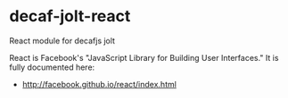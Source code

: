 decaf-jolt-react
================

React module for decafjs jolt

React is Facebook's "JavaScript Library for Building User Interfaces."  It is fully documented here:

* http://facebook.github.io/react/index.html
